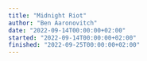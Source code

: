 ```yaml
---
title: "Midnight Riot"
author: "Ben Aaronovitch"
date: "2022-09-14T00:00:00+02:00"
started: "2022-09-14T00:00:00+02:00"
finished: "2022-09-25T00:00:00+02:00"
---
```

